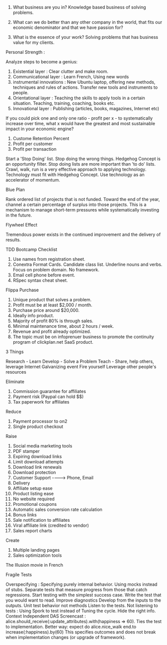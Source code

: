 1. What business are you in?
Knowledge based business of solving problems.

2. What can we do better than any other company in the world, that fits our economic denominator and that we have passion for?

3. What is the essence of your work?
Solving problems that has business value for my clients.

Personal Strength : 

Analyze steps to become a genius:

1. Existential layer : Clear clutter and make room.
2. Communicational layer : Learn French, Using new words
3. instrumental innovations : New Ubuntu laptop, offering new methods, techniques and rules of actions. Transfer new tools and instruments to people.
4. Orientational layer : Teaching the skills to apply tools in a certain situation. Teaching, training, coaching, books etc.
5. Innovational layer : Publishing (articles, books, magazines, Internet etc)

If you could pick one and only one ratio - profit per x - to systematically increase over time, what x would have the greatest and most sustainable impact in your economic engine?

1. Custome Retention Percent
2. Profit per customer
3. Profit per transaction

Start a 'Stop Doing' list. Stop doing the wrong things. Hedgehog Concept is an opportunity filter. Stop doing lists are more important than 'to do' lists. Crawl, walk, run is a very effective approach to applying technology. Technology must fit with Hedgehog Concept. Use technology as an accelerator of momentum. 

Blue Plan

Rank ordered list of projects that is not funded. Toward the end of the year, channel a certain percentage of surplus into those projects. This is a mechanism to manage short-term pressures while systematically investing in the future. 

Flywheel Effect

Tremendous power exists in the continued improvement and the delivery of results.

TDD Bootcamp Checklist

1. Use names from registration sheet.
2. Conextra Format Cards. Candidate class list. Underline nouns and verbs. Focus on problem domain. No framework.
3. Email cell phone before event.
4. RSpec syntax cheat sheet.

Flippa Purchase

1. Unique product that solves a problem.
2. Profit must be at least $2,000 / month.
3. Purchase price around $20,000.
4. Ideally info product.
5. Majority of profit 80% is through sales.
6. Minimal maintenance time, about 2 hours / week.
7. Revenue and profit already optimized.
8. The topic must be on infoprenuer business to promote the continuity program of clickplan.net SaaS product.

3 Things

Research - Learn
Develop  - Solve a Problem
Teach    - Share, help others, leverage Internet
Galvanizing event
Fire yourself
Leverage other people's resources

Eliminate
1. Commission guarantee for affiliates
2. Payment risk (Paypal can hold $$)
3. Tax paperwork for affiliates

Reduce
1. Payment processor to on2
2. Single product checkout

Raise
1. Social media marketing tools
2. PDF stamper
3. Expiring download links
4. Limit download attempts
5. Download link renewals
6. Download protection
7. Customer Support ----> Phone, Email
8. Delivery
9. Affiliate setup ease
10. Product listing ease
11. No website required
12. Promotional coupons
13. Automatic sales conversion rate calculation
14. Bonus links
15. Sale notification to affiliates
16. Viral affiliate link (credited to vendor)
17. Sales report charts

Create
1. Multiple landing pages
2. Sales optimization tools

	
 
The Illusion movie in French


Fragile Tests

Overspecifying : Specifying purely internal behavior. Using mocks instead of stubs. 
Separate tests that measure progress from those that catch regressions.
Start testing with the simplest success case.
Write the test that you would want to read.
Improve diagnostics
Develop from the inputs to the outputs.
Unit test behavior not methods
Listen to the tests.
Not listening to tests : Using Spork to test instead of 
Tuning the cycle.
Hide the right info.
Context Independent 
DAS Screencast : alice.should_receive(:update_attributes).with(happiness => 60). Ties the test to implementation.
Better way: 
expect do
alice.nice_walk
end.to increase(:happiness).by(60)
This specifies outcomes and does not break when implementation changes (or upgrade of framework).

